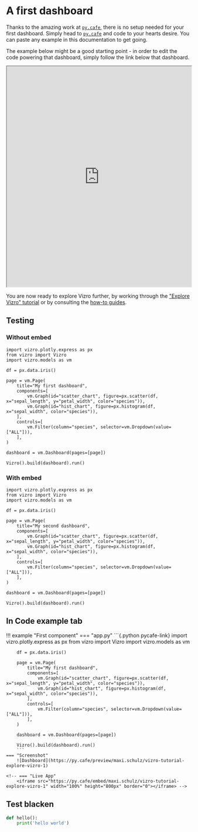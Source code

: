 # A first dashboard

Thanks to the amazing work at [`py.cafe`](https://py.cafe/), there is no setup needed for your first dashboard. Simply head to [`py.cafe`](https://py.cafe/) and code to your hearts desire. You can paste any example in this documentation to get going.

The example below might be a good starting point - in order to edit the code powering that dashboard, simply follow the link below that dashboard.

<iframe src="https://py.cafe/embed/maxi.schulz/vizro-tutorial-first-dashboard" width="100%" height="600px"></iframe>


You are now ready to explore Vizro further, by working through the ["Explore Vizro" tutorial](explore-components.md) or by consulting the [how-to guides](../user-guides/dashboard.md).


## Testing

### Without embed

```{.python pycafe-link}
import vizro.plotly.express as px
from vizro import Vizro
import vizro.models as vm

df = px.data.iris()

page = vm.Page(
    title="My first dashboard",
    components=[
        vm.Graph(id="scatter_chart", figure=px.scatter(df, x="sepal_length", y="petal_width", color="species")),
        vm.Graph(id="hist_chart", figure=px.histogram(df, x="sepal_width", color="species")),
    ],
    controls=[
        vm.Filter(column="species", selector=vm.Dropdown(value=["ALL"])),
    ],
)

dashboard = vm.Dashboard(pages=[page])

Vizro().build(dashboard).run()
```

### With embed

```{.python pycafe-embed pycafe-embed-style="border: 1px solid #e6e6e6; border-radius: 8px;" pycafe-embed-width="100%" pycafe-embed-height="400px" pycafe-embed-scale="0.5"}
import vizro.plotly.express as px
from vizro import Vizro
import vizro.models as vm

df = px.data.iris()

page = vm.Page(
    title="My second dashboard",
    components=[
        vm.Graph(id="scatter_chart", figure=px.scatter(df, x="sepal_length", y="petal_width", color="species")),
        vm.Graph(id="hist_chart", figure=px.histogram(df, x="sepal_width", color="species")),
    ],
    controls=[
        vm.Filter(column="species", selector=vm.Dropdown(value=["ALL"])),
    ],
)

dashboard = vm.Dashboard(pages=[page])

Vizro().build(dashboard).run()
```

## In Code example tab

!!! example "First component"
    === "app.py"
        ```{.python pycafe-link}
        import vizro.plotly.express as px
        from vizro import Vizro
        import vizro.models as vm

        df = px.data.iris()

        page = vm.Page(
            title="My first dashboard",
            components=[
                vm.Graph(id="scatter_chart", figure=px.scatter(df, x="sepal_length", y="petal_width", color="species")),
                vm.Graph(id="hist_chart", figure=px.histogram(df, x="sepal_width", color="species")),
            ],
            controls=[
                vm.Filter(column="species", selector=vm.Dropdown(value=["ALL"])),
            ],
        )

        dashboard = vm.Dashboard(pages=[page])

        Vizro().build(dashboard).run()
        ```
    === "Screenshot"
        ![Dashboard](https://py.cafe/preview/maxi.schulz/vizro-tutorial-explore-vizro-1)

    <!-- === "Live App"
        <iframe src="https://py.cafe/embed/maxi.schulz/vizro-tutorial-explore-vizro-1" width="100%" height="800px" border="0"></iframe> -->


## Test blacken

```python
def hello():
    print('hello world')
```

